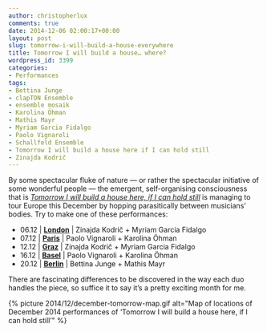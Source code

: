 ```yaml
---
author: christopherlux
comments: true
date: 2014-12-06 02:00:17+00:00
layout: post
slug: tomorrow-i-will-build-a-house-everywhere
title: Tomorrow I will build a house… where?
wordpress_id: 3399
categories:
- Performances
tags:
- Bettina Junge
- clapTON Ensemble
- ensemble mosaik
- Karolina Öhman
- Mathis Mayr
- Myriam Garcia Fidalgo
- Paolo Vignaroli
- Schallfeld Ensemble
- Tomorrow I will build a house here if I can hold still
- Zinajda Kodrič
---
```


By some spectacular fluke of nature — or rather the spectacular initiative of some wonderful people — the emergent, self-organising consciousness that is [_Tomorrow I will build a house here, if I can hold still_](http://www.chrisswithinbank.net/2014/03/tomorrow-i-will-build-a-house-here-if-i-can-hold-still/) is managing to tour Europe this December by hopping parasitically between musicians’ bodies. Try to make one of these performances:

* 06.12 \| [**London**](https://www.facebook.com/events/385868611589470/) \| Zinajda Kodrič + Myriam Garcia Fidalgo
* 07.12 \| [**Paris**](https://www.facebook.com/events/1497426750545237/) \| Paolo Vignaroli + Karolina Öhman
* 12.12 \| [**Graz**](https://www.facebook.com/events/972589792755683/) \| Zinajda Kodrič + Myriam Garcia Fidalgo
* 16.12 \| [**Basel**](https://www.facebook.com/events/1538739263033263/) \| Paolo Vignaroli + Karolina Öhman
* 20.12 \| [**Berlin**](www.halle-tanz-berlin.de/SEITEN/stuecke/blinddate.html) \| Bettina Junge + Mathis Mayr

There are fascinating differences to be discovered in the way each duo handles the piece, so suffice it to say it’s a pretty exciting month for me.

{% picture 2014/12/december-tomorrow-map.gif alt="Map of locations of December 2014 performances of ‘Tomorrow I will build a house here, if I can hold still’" %}
